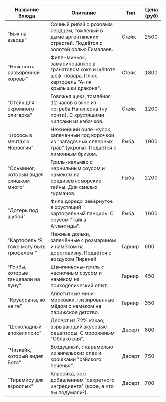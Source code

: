 | Название блюда            | Описание                                                                 | Тип  | Цена (руб) |  
|-------------------------------|-----------------------------------------------------------------------------|----------|---------------|  
| "Бык на взводе"           | Сочный рибай с розовым сердцем, томлёный в дыме аргентинских страстей. Подаётся с золотой солью Гималаев. | Стейк    | 2500          |  
| "Нежность разъярённой коровы" | Филе-миньон, замаринованное в гранатовом соке и шёпоте шеф-повара. Плюс картофель "А-ля крылышки дракона". | Стейк    | 1800          |  
| "Стейк для скромного олигарха" | Говяжья щека, томлёная 12 часов в вине из погреба Наполеона (ну почти). С хрустящими чипсами из кабачков. | Стейк    | 1200          |  
| "Лосось в мечтах о Норвегии" | Нежнейший филе-кусок, запечённый под корочкой из "загадочных северных трав" (укропа). Подаётся с лимонным бризом. | Рыба     | 1900          |  
| "Осьминог, который видел слишком много" | Гриль-кальмар с чернильным соусом и намёком на средиземноморские тайны. Для смелых гурманов. | Рыба     | 2200          |  
| "Дотерь под шубой"        | Филе дорадо, завёрнутое в хрустящий картофельный панцирь. С соусом "Тайна Атлантиды". | Рыба     | 1600          |  
| "Картофель 'Я тоже могу быть трюфелем'" | Нежные дольки, запечённые с розмарином и намёком на дороговизну. Подаётся с воздухом Пиреней. | Гарнир   | 600           |  
| "Грибы, которые танцевали на луну" | Шампиньоны-гриль с чесночным соусом и намёком на психоделический опыт. | Гарнир   | 450           |  
| "Круассаны, но не те"     | Аппетитные мини-морковки, глазированные мёдом с намёком на парижское детство. | Гарнир   | 350           |  
| "Шоколадный апокалипсис"  | Десерт из 72% какао, взрывающий вкусовые рецепторы. С мороженым "Облако рая". | Десерт   | 800           |  
| "Чизкейк, который видел Бога" | Воздушный, с карамелью из ангельских слез и крошками "райского печенья". | Десерт   | 750           |  
| "Тирамису для взрослых"   | Классика, но с добавлением "секретного ингредиента" (кофе, а что вы подумали?). | Десерт   | 700           |  
